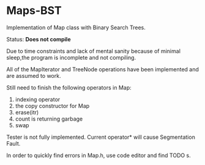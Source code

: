 Maps-BST
========

Implementation of Map class with Binary Search Trees.

Status:
**Does not compile**

Due to time constraints and lack of mental sanity because of minimal sleep,the
program is incomplete and not compiling.

All of the MapIterator and TreeNode operations have been implemented and are
assumed to work.

Still need to finish the following operators in Map:
1. indexing operator
2. the copy constructor for Map
3. erase(itr)
4. count is returning garbage
5. swap

Tester is not fully implemented. Current operator* will cause Segmentation
Fault.

In order to quickly find errors in Map.h, use code editor and find TODO s. 

